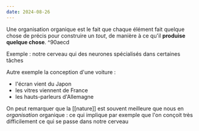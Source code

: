 ```yaml
---
date: 2024-08-26
---
```

Une organisation organique est le fait que chaque élément fait quelque chose de précis pour construire un *tout*, de manière à ce qu'il **produise quelque chose**. ^90aecd

Exemple : notre cerveau qui des neurones spécialisés dans certaines tâches

Autre exemple la conception d'une voiture :
- l'écran vient du Japon
- les vitres viennent de France
- les hauts-parleurs d'Allemagne

On peut remarquer que la [[nature]] est souvent meilleure que nous en *organisation* organique : ce qui implique par exemple que l'on conçoit très difficilement ce qui se passe dans notre cerveau